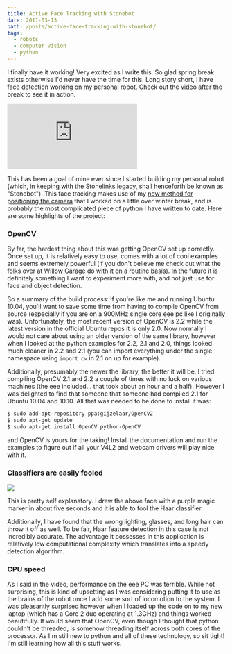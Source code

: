 ```yaml
---
title: Active Face Tracking with Stonebot
date: 2011-03-13
path: /posts/active-face-tracking-with-stonebot/
tags:
  - robots
  - computer vision
  - python
---
```


I finally have it working! Very excited as I write this. So glad spring break exists otherwise I'd never have the time for this. Long story short, I have face detection working on my personal robot. Check out the video after the break to see it in action.

<iframe src="http://www.youtube.com/embed/RRwMJ8GYT7Y" frameborder="0" allowfullscreen></iframe>

This has been a goal of mine ever since I started building my personal robot (which, in keeping with the Stonelinks legacy, shall henceforth be known as "Stonebot"). This face tracking makes use of my [new method for positioning the camera](/posts/a-more-accurate-coordinate-system/) that I worked on a little over winter break, and is probably the most complicated piece of python I have written to date. Here are some highlights of the project:



### OpenCV

By far, the hardest thing about this was getting OpenCV set up correctly. Once set up, it is relatively easy to use, comes with a lot of cool examples and seems extremely powerful (if you don't believe me check out what the folks over at [Willow Garage](http://www.willowgarage.com/) do with it on a routine basis). In the future it is definitely something I want to experiment more with, and not just use for face and object detection.

So a summary of the build process: If you're like me and running Ubuntu 10.04, you'll want to save some time from having to compile OpenCV from source (especially if you are on a 900MHz single core eee pc like I originally was). Unfortunately, the most recent version of OpenCV is 2.2 while the latest version in the official Ubuntu repos it is only 2.0. Now normally I would not care about using an older version of the same library, however when I looked at the python examples for 2.2, 2.1 and 2.0, things looked much cleaner in 2.2 and 2.1 (you can import everything under the single namespace using `import cv` in 2.1 on up for example).

Additionally, presumably the newer the library, the better it will be. I tried compiling OpenCV 2.1 and 2.2 a couple of times with no luck on various machines (the eee included... that took about an hour and a half). However I was delighted to find that someone that someone had compiled 2.1 for Ubuntu 10.04 and 10.10. All that was needed to be done to install it was:

```bash
$ sudo add-apt-repository ppa:gijzelaar/OpenCV2
$ sudo apt-get update
$ sudo apt-get install OpenCV python-OpenCV
```

and OpenCV is yours for the taking! Install the documentation and run the examples to figure out if all your V4L2 and webcam drivers will play nice with it.

### Classifiers are easily fooled

<img src="http://i.imgur.com/XPuhpl.jpg">

This is pretty self explanatory. I drew the above face with a purple magic marker in about five seconds and it is able to fool the Haar classifier.

Additionally, I have found that the wrong lighting, glasses, and long hair can throw it off as well. To be fair, Haar feature detection in this case is not incredibly accurate. The advantage it possesses in this application is relatively low computational complexity which translates into a speedy detection algorithm.

### CPU speed

As I said in the video, performance on the eee PC was terrible. While not surprising, this is kind of upsetting as I was considering putting it to use as the brains of the robot once I add some sort of locomotion to the system. I was pleasantly surprised however when I loaded up the code on to my new laptop (which has a Core 2 duo operating at 1.3GHz) and things worked beautifully. It would seem that OpenCV, even though I thought that python couldn't be threaded, is somehow threading itself across both cores of the processor. As I'm still new to python and all of these technology, so sit tight! I'm still learning how all this stuff works.

